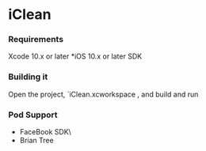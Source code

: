 iClean
 =======
 ### Requirements
Xcode 10.x or later
 *iOS 10.x or later SDK


 ### Building it
 Open the project,  `iClean.xcworkspace , and build and run
 
 ### Pod Support

* FaceBook SDK\
* Brian Tree
